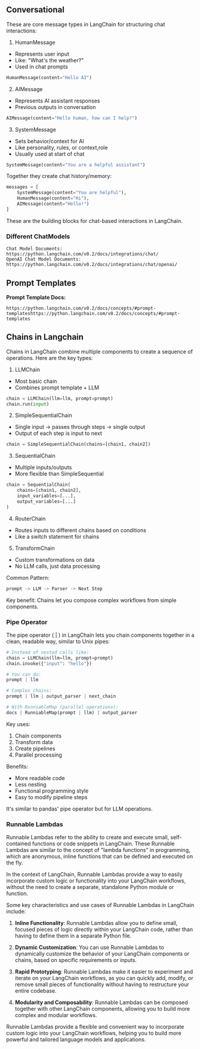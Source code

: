 ## Conversational 

These are core message types in LangChain for structuring chat interactions:

1. HumanMessage
- Represents user input
- Like: "What's the weather?"
- Used in chat prompts
```python
HumanMessage(content="Hello AI")
```

2. AIMessage  
- Represents AI assistant responses
- Previous outputs in conversation
```python
AIMessage(content="Hello human, how can I help?")
```

3. SystemMessage
- Sets behavior/context for AI
- Like personality, rules, or context,role
- Usually used at start of chat
```python 
SystemMessage(content="You are a helpful assistant")
```

Together they create chat history/memory:
```python
messages = [
    SystemMessage(content="You are helpful"),
    HumanMessage(content="Hi"),
    AIMessage(content="Hello!")
]
```

These are the building blocks for chat-based interactions in LangChain.


### Different ChatModels
```
Chat Model Documents: https://python.langchain.com/v0.2/docs/integrations/chat/
OpenAI Chat Model Documents: https://python.langchain.com/v0.2/docs/integrations/chat/openai/
```

## Prompt Templates

**Prompt Template Docs:**
```
https://python.langchain.com/v0.2/docs/concepts/#prompt-templateshttps://python.langchain.com/v0.2/docs/concepts/#prompt-templates
```
## Chains in Langchain

Chains in LangChain combine multiple components to create a sequence of operations. Here are the key types:

1. LLMChain
- Most basic chain
- Combines prompt template + LLM
```python
chain = LLMChain(llm=llm, prompt=prompt)
chain.run(input)
```

2. SimpleSequentialChain
- Single input -> passes through steps -> single output
- Output of each step is input to next
```python
chain = SimpleSequentialChain(chains=[chain1, chain2])
```

3. SequentialChain  
- Multiple inputs/outputs
- More flexible than SimpleSequential
```python
chain = SequentialChain(
    chains=[chain1, chain2],
    input_variables=[...],
    output_variables=[...]
)
```

4. RouterChain
- Routes inputs to different chains based on conditions
- Like a switch statement for chains

5. TransformChain
- Custom transformations on data
- No LLM calls, just data processing

Common Pattern:
```python
prompt -> LLM -> Parser -> Next Step
```

Key benefit: Chains let you compose complex workflows from simple components.

### Pipe Operator 
The pipe operator ( | ) in LangChain lets you chain components together in a clean, readable way, similar to Unix pipes:

```python
# Instead of nested calls like:
chain = LLMChain(llm=llm, prompt=prompt)
chain.invoke({"input": "hello"})

# You can do:
prompt | llm 

# Complex chains:
prompt | llm | output_parser | next_chain

# With RunniableMap (parallel operations):
docs | RunniableMap(prompt | llm) | output_parser
```

Key uses:
1. Chain components
2. Transform data
3. Create pipelines
4. Parallel processing

Benefits:
- More readable code
- Less nesting
- Functional programming style
- Easy to modify pipeline steps

It's similar to pandas' pipe operator but for LLM operations.

### Runnable Lambdas

Runnable Lambdas refer to the ability to create and execute small, self-contained functions or code snippets in LangChain. These Runnable Lambdas are similar to the concept of "lambda functions" in programming, which are anonymous, inline functions that can be defined and executed on the fly.

In the context of LangChain, Runnable Lambdas provide a way to easily incorporate custom logic or functionality into your LangChain workflows, without the need to create a separate, standalone Python module or function.

Some key characteristics and use cases of Runnable Lambdas in LangChain include:

1. **Inline Functionality**: Runnable Lambdas allow you to define small, focused pieces of logic directly within your LangChain code, rather than having to define them in a separate Python file.

2. **Dynamic Customization**: You can use Runnable Lambdas to dynamically customize the behavior of your LangChain components or chains, based on specific requirements or inputs.

3. **Rapid Prototyping**: Runnable Lambdas make it easier to experiment and iterate on your LangChain workflows, as you can quickly add, modify, or remove small pieces of functionality without having to restructure your entire codebase.

4. **Modularity and Composability**: Runnable Lambdas can be composed together with other LangChain components, allowing you to build more complex and modular workflows.

Runnable Lambdas provide a flexible and convenient way to incorporate custom logic into your LangChain workflows, helping you to build more powerful and tailored language models and applications.